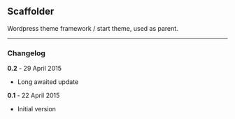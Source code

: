 ## Scaffolder

Wordpress theme framework / start theme, used as parent.

---

### Changelog

**0.2** - 29 April 2015
* Long awaited update

**0.1** - 22 April 2015
* Initial version